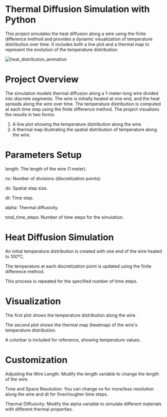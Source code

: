 # Thermal Diffusion Simulation with Python

This project simulates the heat diffusion along a wire using the finite difference method and provides a dynamic visualization of temperature distribution over time. It includes both a line plot and a thermal map to represent the evolution of the temperature distribution.

![heat_distribution_animation](https://github.com/user-attachments/assets/eea1f554-a7c1-4d6f-a4f6-3e4865980b63)


# Project Overview
The simulation models thermal diffusion along a 1-meter-long wire divided into discrete segments. 
The wire is initially heated at one end, and the heat spreads along the wire over time. 
The temperature distribution is computed at each time step using the finite difference method. 
The project visualizes the results in two forms:

1. A line plot showing the temperature distribution along the wire.
2. A thermal map illustrating the spatial distribution of temperature along the wire.


# Parameters Setup

length: The length of the wire (1 meter).

nx: Number of divisions (discretization points).

dx: Spatial step size.

dt: Time step.

alpha: Thermal diffusivity.

total_time_steps: Number of time steps for the simulation.

# Heat Diffusion Simulation

An initial temperature distribution is created with one end of the wire heated to 100°C.

The temperature at each discretization point is updated using the finite difference method.

This process is repeated for the specified number of time steps.

# Visualization

The first plot shows the temperature distribution along the wire.

The second plot shows the thermal map (heatmap) of the wire's temperature distribution.

A colorbar is included for reference, showing temperature values.

# Customization
Adjusting the Wire Length: Modify the length variable to change the length of the wire.

Time and Space Resolution: You can change nx for more/less resolution along the wire and dt for finer/rougher time steps.

Thermal Diffusivity: Modify the alpha variable to simulate different materials with different thermal properties.
